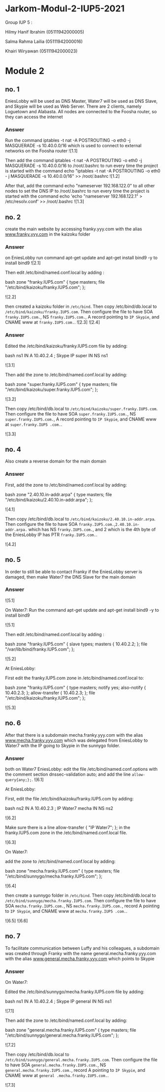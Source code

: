 # Jarkom-Modul-2-IUP5-2021

Group IUP 5 :

Hilmy Hanif Ibrahim (05111942000005)

Salma Rahma Lailia  (05111942000016)

Khairi Wiryawan     (05111942000023)


# Module 2

## no. 1

EniesLobby will be used as DNS Master, Water7 will be used as DNS Slave, and Skypie will be used as Web Server. There are 2 clients, namely Loguetown and Alabasta. All nodes are connected to the Foosha router, so they can access the internet

### Answer

Run the command iptables -t nat -A POSTROUTING -o eth0 -j MASQUERADE -s 10.40.0.0/16 which is used to connect to external networks on the Foosha router
![1.1]

Then add the command iptables -t nat -A POSTROUTING -o eth0 -j MASQUERADE -s 10.40.0.0/16 to /root/.bashrc to run every time the project is started with the command echo "iptables -t nat -A POSTROUTING -o eth0 - j MASQUERADE -s 10.40.0.0/16" >> /root/.bashrc
![1.2]

After that, add the command echo "nameserver 192.168.122.0" to all other nodes to set the DNS IP to /root/.bashrc to run every time the project is started with the command echo 'echo "nameserver 192.168.122.1" > /etc/resolv.conf' >> /root/.bashrc
![1.3]

## no. 2

create the main website by accessing franky.yyy.com with the alias www.franky.yyy.com in the kaizoku folder

### Answer

on EniesLobby run command apt-get update and apt-get install bind9 -y to install bind9
![2.1]

Then edit /etc/bind/named.conf.local by adding :

bash
     zone "franky.IUP5.com" {
             type masters;
             file "/etc/bind/kaizoku/franky.IUP5.com";
     };

![2.2]

then created a kaizoku folder in `/etc/bind`. Then copy /etc/bind/db.local to `/etc/bind/kaizoku/franky.IUP5.com`. Then configure the file to have SOA `franky.IUP5.com.`, NS `franky.IUP5.com.`, A record pointing to `IP Skypie`, and CNAME www at `franky.IUP5.com.`.
![2.3]
![2.4]

### Answer

Edited the /etc/bind/kaizoku/franky.IUP5.com file by adding:

bash
         ns1 IN A 10.40.2.4 ; Skype IP
         super IN NS ns1

![3.1]

Then add the zone to /etc/bind/named.conf.local by adding:

bash
     zone "super.franky.IUP5.com" {
             type masters;
             file "/etc/bind/kaizoku/super.franky.IUP5.com";
     };

![3.2]

Then copy /etc/bind/db.local to `/etc/bind/kaizoku/super.franky.IUP5.com`. Then configure the file to have SOA `super.franky.IUP5.com.`, NS `super.franky.IUP5.com.`, A record pointing to `IP Skypie`, and CNAME www at `super.franky.IUP5 .com.`.

![3.3]

## no. 4

Also create a reverse domain for the main domain

### Answer

First, add the zone to /etc/bind/named.conf.local by adding:

bash
     zone "2.40.10.in-addr.arpa" {
             type masters;
             file "/etc/bind/kaizoku/2.40.10.in-addr.arpa";
     };

![4.1]

Then copy /etc/bind/db.local to `/etc/bind/kaizoku/2.40.10.in-addr.arpa`. Then configure the file to have SOA `franky.IUP5.com.`,`2.40.10.in-addr.arpa.` which has NS `franky.IUP5.com.`, and 2 which is the 4th byte of the EniesLobby IP has PTR `franky.IUP5.com.`.

![4.2]

## no. 5

In order to still be able to contact Franky if the EniesLobby server is damaged, then make Water7 the DNS Slave for the main domain

### Answer

![5.1]

On Water7:
Run the command apt-get update and apt-get install bind9 -y to install bind9

![5.1]

Then edit /etc/bind/named.conf.local by adding :

bash
     zone "franky.IUP5.com" {
         slave types;
         masters { 10.40.2.2; };
         file "/var/lib/bind/franky.IUP5.com";
     };

![5.2]

At EniesLobby:

First edit the franky.IUP5.com zone in /etc/bind/named.conf.local to:

bash
     zone "franky.IUP5.com" {
             type masters;
             notify yes;
             also-notify { 10.40.2.3; };
             allow-transfer { 10.40.2.3; };
             file "/etc/bind/kaizoku/franky.IUP5.com";
     };

![5.3]

## no. 6

After that there is a subdomain mecha.franky.yyy.com with the alias www.mecha.franky.yyy.com which was delegated from EniesLobby to Water7 with the IP going to Skypie in the sunnygo folder.

### Answer

both on Water7 EniesLobby:
edit the file /etc/bind/named.conf.options with the comment section dnssec-validation auto; and add the line `allow-query{any;};`.
![6.1]

At EniesLobby:

First, edit the file /etc/bind/kaizoku/franky.IUP5.com by adding:

bash
        ns2 IN A 10.40.2.3 ; IP Water7
        mecha IN NS ns2

![6.2]

Make sure there is a line allow-transfer { "IP Water7"; }; in the franky.IUP5.com zone in the /etc/bind/named.conf.local file.

![6.3]

On Water7:

add the zone to /etc/bind/named.conf.local by adding:

bash
    zone "mecha.franky.IUP5.com" {
            type masters;
            file "/etc/bind/sunnygo/mecha.franky.IUP5.com";
    };

![6.4]

then create a sunnygo folder in `/etc/bind`. Then copy /etc/bind/db.local to `/etc/bind/sunnygo/mecha.franky.IUP5.com`. Then configure the file to have SOA `mecha.franky.IUP5.com.`, NS `mecha.franky.IUP5.com.`, record A pointing to `IP Skypie`, and CNAME www at `mecha.franky.IUP5 .com.`.

![6.5]
![6.6]

## no. 7

To facilitate communication between Luffy and his colleagues, a subdomain was created through Franky with the name general.mecha.franky.yyy.com with the alias www.general.mecha.franky.yyy.com which points to Skypie

### Answer

On Water7:

Edited the /etc/bind/sunnygo/mecha.franky.IUP5.com file by adding:

bash
         ns1 IN A 10.40.2.4 ; Skype IP
         general IN NS ns1

![7.1]

Then add the zone to /etc/bind/named.conf.local by adding:

bash
     zone "general.mecha.franky.IUP5.com" {
             type masters;
             file "/etc/bind/sunnygo/general.mecha.franky.IUP5.com";
     };

![7.2]

Then copy /etc/bind/db.local to `/etc/bind/sunnygo/general.mecha.franky.IUP5.com`. Then configure the file to have SOA `general.mecha.franky.IUP5.com.`, NS `general.mecha.franky.IUP5.com.`, record A pointing to `IP Skypie`, and CNAME www at `general .mecha.franky.IUP5.com.`.

![7.3]
